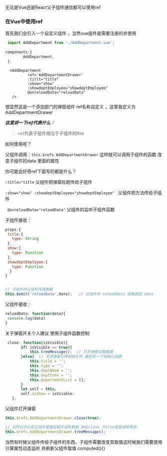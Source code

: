无论是Vue还是React父子组件通信都可以使用ref

### 在Vue中使用ref
 
 首先我们会引入一个自定义组件 ，当然vue组件是需要注册的并使用
 
 ```js
  import AddDepartment from './AddDepartment.vue';
  
 components:{
         AddDepartment,
  },
 ```
 
 ```Vue
   <AddDepartment
           ref='AddDepartmentDrawer'
           :titlt="title"
           :show="show"
           :showdeptEmployee="showdeptEmployee"
           @onreloadData="reloadData"
    />
 ```
 很显然这是一个添加部门的弹窗组件 ref名称自定义 ，这里我定义为 AddDepartmentDrawer
 
 ***这里讲一下ref代表什么：***
 > `ref`代表子组件相当于子组件的this 
 
 如何使用呢？
 
 父组件调用：`this.$refs.AddDepartmentDrawer` 这样就可以调用子组件的函数 改变子组件的data 里面的属性
 
 你可能会好奇ref下面写的都是什么？
 
 `:title="title`   父组件把弹窗标题传给子组件
 
 `:show="show" :showdeptEmployee="showdeptEmployee" `    父组件把方法传给子组件
 
 ` @onreloadData="reloadData"`  父组件的监听子组件函数 
 
  子组件接收：
 
 ```js
 props:{
  title:{
    type: String
  },
  show:{
    type: Function
  },
  showdeptEmployee:{
    type: Function
   }
 }
 
 
 // 子组件向父组件传递数据
 this.$emit('reloadData',data);   // 父组件的 reloadData 函数返回 data
 ```
 
 
 父组件接收：
 
 ```js
 reloadData: function(data){
  console.log(data)
 }
 ```
 
 关于弹窗开关个人建议 使用子组件函数控制 
 
 ```js
  close: function(isVisible){
        if( isVisible == true){
            this.treeMessage();  // 打开弹窗加载数据
        }else{  // 关闭弹窗记得初始化哟 最好写一个初始化函数
            this.title = '';   
            this.type = '';
            this.deptName = '';
            this.deptCode = '';
            this.departmentList = [];
        }
        let self = this;
        self.isShow = isVisible;
    },
 ```
 
父组件打开弹窗

```js
this.$refs.AddDepartmentDrawer.close(true);

// 当然也可以在父组件里面加载子组件数据 和在close 为true里面调用等效
this.$refs.AddDepartmentDrawer.treeMessage();
```

当然有时候父组件传给子组件的东西，子组件需要改变其取值这时候我们需要使用计算属性动态监听 并刷新父组件取值 computed(){}



 
 
 
 
 
